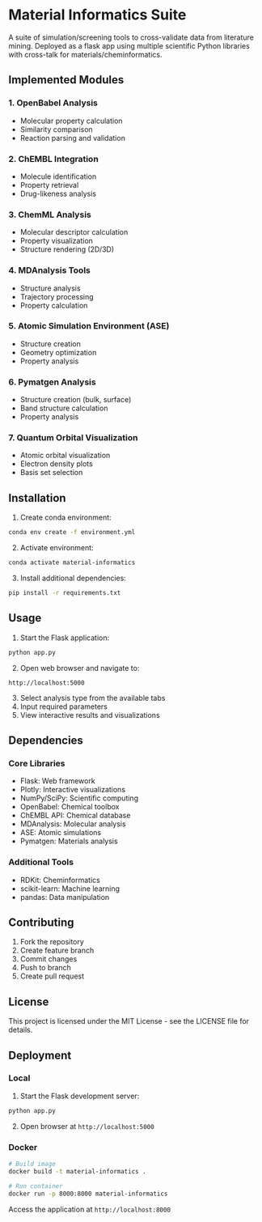 # Material Informatics Suite

A suite of simulation/screening tools to cross-validate data from literature mining. Deployed as a flask app using multiple scientific Python libraries with cross-talk for materials/cheminformatics.

## Implemented Modules

### 1. OpenBabel Analysis

- Molecular property calculation
- Similarity comparison
- Reaction parsing and validation

### 2. ChEMBL Integration

- Molecule identification
- Property retrieval
- Drug-likeness analysis

### 3. ChemML Analysis

- Molecular descriptor calculation
- Property visualization
- Structure rendering (2D/3D)

### 4. MDAnalysis Tools

- Structure analysis
- Trajectory processing
- Property calculation

### 5. Atomic Simulation Environment (ASE)

- Structure creation
- Geometry optimization
- Property analysis

### 6. Pymatgen Analysis

- Structure creation (bulk, surface)
- Band structure calculation
- Property analysis

### 7. Quantum Orbital Visualization

- Atomic orbital visualization
- Electron density plots
- Basis set selection

## Installation

1. Create conda environment:
```bash
conda env create -f environment.yml
```

2. Activate environment:
```bash
conda activate material-informatics
```

3. Install additional dependencies:
```bash
pip install -r requirements.txt
```

## Usage

1. Start the Flask application:
```bash
python app.py
```

2. Open web browser and navigate to:
```
http://localhost:5000
```

3. Select analysis type from the available tabs
4. Input required parameters
5. View interactive results and visualizations

## Dependencies

### Core Libraries
- Flask: Web framework
- Plotly: Interactive visualizations
- NumPy/SciPy: Scientific computing
- OpenBabel: Chemical toolbox
- ChEMBL API: Chemical database
- MDAnalysis: Molecular analysis
- ASE: Atomic simulations
- Pymatgen: Materials analysis

### Additional Tools
- RDKit: Cheminformatics
- scikit-learn: Machine learning
- pandas: Data manipulation

## Contributing

1. Fork the repository
2. Create feature branch
3. Commit changes
4. Push to branch
5. Create pull request

## License

This project is licensed under the MIT License - see the LICENSE file for details.

## Deployment

### Local
1. Start the Flask development server:
```bash
python app.py
```
2. Open browser at `http://localhost:5000`

### Docker
```bash
# Build image
docker build -t material-informatics .

# Run container
docker run -p 8000:8000 material-informatics
```

Access the application at `http://localhost:8000` 
